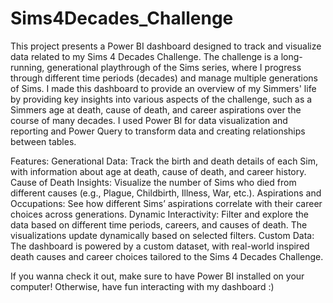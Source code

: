 # Sims4Decades_Challenge
This project presents a Power BI dashboard designed to track and visualize data related to my Sims 4 Decades Challenge. The challenge is a long-running, generational playthrough of the Sims series, where I progress through different time periods (decades) and manage multiple generations of Sims. I made this dashboard to provide an overview of my Simmers' life by providing key insights into various aspects of the challenge, such as a Simmers age at death, cause of death, and career aspirations over the course of many decades. I used Power BI for data visualization and reporting and Power Query to transform data and creating relationships between tables.

Features:
Generational Data: Track the birth and death details of each Sim, with information about age at death, cause of death, and career history. 
Cause of Death Insights: Visualize the number of Sims who died from different causes (e.g., Plague, Childbirth, Illness, War, etc.). 
Aspirations and Occupations: See how different Sims’ aspirations correlate with their career choices across generations. 
Dynamic Interactivity: Filter and explore the data based on different time periods, careers, and causes of death. The visualizations update dynamically based on selected filters. 
Custom Data: The dashboard is powered by a custom dataset, with real-world inspired death causes and career choices tailored to the Sims 4 Decades Challenge. 

If you wanna check it out, make sure to have Power BI installed on your computer! Otherwise, have fun interacting with my dashboard :)
